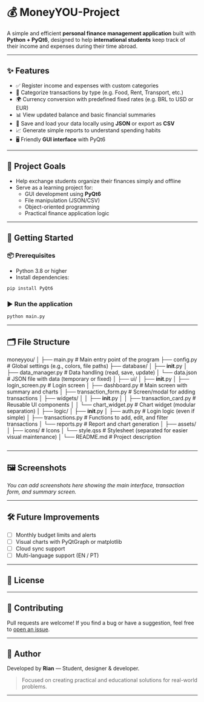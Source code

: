 # 💰 MoneyYOU-Project

A simple and efficient **personal finance management application** built with **Python + PyQt6**, designed to help **international students** keep track of their income and expenses during their time abroad.

---

## ✨ Features

- ✅ Register income and expenses with custom categories  
- 💼 Categorize transactions by type (e.g. Food, Rent, Transport, etc.)  
- 🌍 Currency conversion with predefined fixed rates (e.g. BRL to USD or EUR)  
- 📊 View updated balance and basic financial summaries  
- 📁 Save and load your data locally using **JSON** or export as **CSV**  
- 📈 Generate simple reports to understand spending habits  
- 🖥️ Friendly **GUI interface** with PyQt6

---

## 📌 Project Goals

- Help exchange students organize their finances simply and offline  
- Serve as a learning project for:
  - GUI development using **PyQt6**
  - File manipulation (JSON/CSV)
  - Object-oriented programming
  - Practical finance application logic

---

## 🚀 Getting Started

### 📦 Prerequisites

- Python 3.8 or higher
- Install dependencies:

```bash
pip install PyQt6
```

### ▶️ Run the application

```bash
python main.py
```

---

## 🗂️ File Structure
moneyyou/
│
├── main.py                        # Main entry point of the program
├── config.py                      # Global settings (e.g., colors, file paths)
├── database/
│   ├── __init__.py
│   ├── data_manager.py            # Data handling (read, save, update)
│   └── data.json                  # JSON file with data (temporary or fixed)
│
├── ui/
│   ├── __init__.py
│   ├── login_screen.py           # Login screen
│   ├── dashboard.py              # Main screen with summary and charts
│   ├── transaction_form.py       # Screen/modal for adding transactions
│   ├── widgets/
│   │   ├── __init__.py
│   │   ├── transaction_card.py   # Reusable UI components
│   │   └── chart_widget.py       # Chart widget (modular separation)
│
├── logic/
│   ├── __init__.py
│   ├── auth.py                   # Login logic (even if simple)
│   ├── transactions.py           # Functions to add, edit, and filter transactions
│   └── reports.py                # Report and chart generation
│
├── assets/
│   ├── icons/                    # Icons
│   └── style.qss                 # Stylesheet (separated for easier visual maintenance)
│
└── README.md                     # Project description

```bash

```

---

## 🖼️ Screenshots

_You can add screenshots here showing the main interface, transaction form, and summary screen._

---

## 🛠️ Future Improvements

- [ ] Monthly budget limits and alerts  
- [ ] Visual charts with PyQtGraph or matplotlib  
- [ ] Cloud sync support  
- [ ] Multi-language support (EN / PT)

---

## 📄 License



---

## 🤝 Contributing

Pull requests are welcome! If you find a bug or have a suggestion, feel free to [open an issue](https://github.com/Rian1303/Finance_traker_for_international_students).


---

## 👤 Author

Developed by **Rian** — Student, designer & developer.  
> Focused on creating practical and educational solutions for real-world problems.

---

